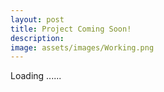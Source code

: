 ```yaml
---
layout: post
title: Project Coming Soon!
description:
image: assets/images/Working.png
---
```


Loading ......
